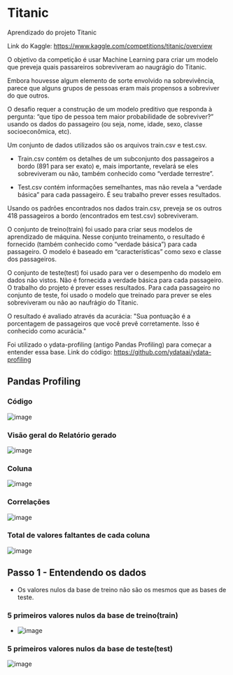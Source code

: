 # Titanic
Aprendizado do projeto Titanic

Link do Kaggle: https://www.kaggle.com/competitions/titanic/overview

O objetivo da competição é usar Machine Learning para criar um modelo que preveja quais passareiros sobreviveram ao naugrágio do Titanic.

Embora houvesse algum elemento de sorte envolvido na sobrevivência, parece que alguns grupos de pessoas eram mais propensos a sobreviver do que outros.

O desafio requer a construção de um modelo preditivo que responda à pergunta: “que tipo de pessoa tem maior probabilidade de sobreviver?” usando os dados do passageiro (ou seja, nome, idade, sexo, classe socioeconômica, etc).

Um conjunto de dados utilizados são os arquivos train.csv e test.csv.

- Train.csv contém os detalhes de um subconjunto dos passageiros a bordo (891 para ser exato) e, mais importante, revelará se eles sobreviveram ou não, também conhecido como “verdade terrestre”.

- Test.csv contém informações semelhantes, mas não revela a “verdade básica” para cada passageiro. É seu trabalho prever esses resultados.

Usando os padrões encontrados nos dados train.csv, preveja se os outros 418 passageiros a bordo (encontrados em test.csv) sobreviveram.

O conjunto de treino(train) foi usado para criar seus modelos de aprendizado de máquina. Nesse conjunto treinamento, o resultado é fornecido (também conhecido como “verdade básica”) para cada passageiro. O modelo é baseado em “características” como sexo e classe dos passageiros. 

O conjunto de teste(test) foi usado para ver o desempenho do modelo em dados não vistos. Não é fornecida a verdade básica para cada passageiro. O trabalho do projeto é prever esses resultados. Para cada passageiro no conjunto de teste, foi usado o modelo que treinado para prever se eles sobreviveram ou não ao naufrágio do Titanic.

O resultado é avaliado através da acurácia:
"Sua pontuação é a porcentagem de passageiros que você prevê corretamente. Isso é conhecido como acurácia."


Foi utilizado o ydata-profiling (antigo Pandas Profiling) para começar a entender essa base. Link do código:
https://github.com/ydataai/ydata-profiling

## Pandas Profiling 

### Código
![image](https://github.com/moniquecardoso24/Titanic/assets/118371689/92275c35-c154-48ff-8619-9a14a91901cb)

### Visão geral do Relatório gerado
![image](https://github.com/moniquecardoso24/Titanic/assets/118371689/9ac01385-8888-4aad-baae-5ac6a53fce58)

### Coluna
![image](https://github.com/moniquecardoso24/Titanic/assets/118371689/fc384907-6033-41c5-b620-783d2a2b0128)

### Correlações
![image](https://github.com/moniquecardoso24/Titanic/assets/118371689/4b5508e6-e6ed-4fb0-86d6-752369e78717)
### Total de valores faltantes de cada coluna
![image](https://github.com/moniquecardoso24/Titanic/assets/118371689/cac0d2e1-263d-426e-83b6-2e9b06911844)

## Passo 1 - Entendendo os dados

- Os valores nulos da base de treino não são os mesmos que as bases de teste.
### 5 primeiros valores nulos da base de treino(train)
- ![image](https://github.com/moniquecardoso24/Titanic/assets/118371689/5249d9dc-44bd-4601-8058-acaa5200d8c0)

### 5 primeiros valores nulos da base de teste(test)
![image](https://github.com/moniquecardoso24/Titanic/assets/118371689/a2e49fe4-3fd0-41fb-aef4-4904d91ddb52)


